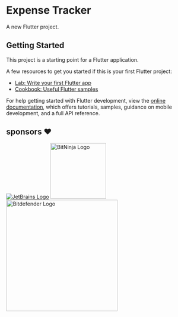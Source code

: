 # Expense Tracker

A new Flutter project.

## Getting Started

This project is a starting point for a Flutter application.

A few resources to get you started if this is your first Flutter project:

- [Lab: Write your first Flutter app](https://docs.flutter.dev/get-started/codelab)
- [Cookbook: Useful Flutter samples](https://docs.flutter.dev/cookbook)

For help getting started with Flutter development, view the
[online documentation](https://docs.flutter.dev/), which offers tutorials,
samples, guidance on mobile development, and a full API reference.

## sponsors ❤

[![JetBrains Logo](https://masihtak.com/portfolio/assets/img/sponsors/jetbrains.svg)](https://www.jetbrains.com/?from=MasihTak)
<a href="https://bitninja.io?from=MasihTak"> <img src="https://masihtak.com/portfolio/assets/img/sponsors/bitninja.png" alt="BitNinja Logo" height="150"/> </a>
<a href="https://bitdefender.com/?from=MasihTak"> <img src="https://masihtak.com/portfolio/assets/img/sponsors/bitdefender.jpg" alt="Bitdefender Logo" width="300"/> </a>
